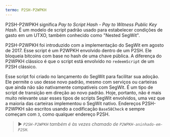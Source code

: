 ```yaml
---
termo: P2SH-P2WPKH
---
```


P2SH-P2WPKH significa *Pay to Script Hash - Pay to Witness Public Key Hash*. É um modelo de script padrão usado para estabelecer condições de gasto em um UTXO, também conhecido como "Nested SegWit".

P2SH-P2WPKH foi introduzido com a implementação do SegWit em agosto de 2017. Esse script é um P2WPKH envolvido dentro de um P2SH. Ele bloqueia bitcoins com base no hash de uma chave pública. A diferença do P2WPKH clássico é que o script está envolvido no `redeemScript` de um P2SH clássico.

Esse script foi criado no lançamento do SegWit para facilitar sua adoção. Ele permite o uso desse novo padrão, mesmo com serviços ou carteiras que ainda não são nativamente compatíveis com SegWit. É um tipo de script de transição em direção ao novo padrão. Hoje, portanto, não é mais muito relevante usar esses tipos de scripts SegWit envolvidos, uma vez que a maioria das carteiras implementou o SegWit nativo. Endereços P2SH-P2WPKH são escritos usando a codificação `Base58Check` e sempre começam com `3`, como qualquer endereço P2SH.

> ► *`P2SH-P2WPKH` também é às vezes chamado de `P2WPKH-aninhado-em-P2SH`.*